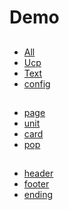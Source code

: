 # Demo

##

- [All](index.php)
- [Ucp](index.php?f=ucp)
- [Text](index.php?f=text)
- [config](index.php?f=config)

##

- [page](index.php?f=page)
- [unit](index.php?f=unit)
- [card](index.php?f=card)
- [pop](index.php?f=pop)

##

- [header](index.php?f=header)
- [footer](index.php?f=footer)
- [ending](index.php?f=ending)
